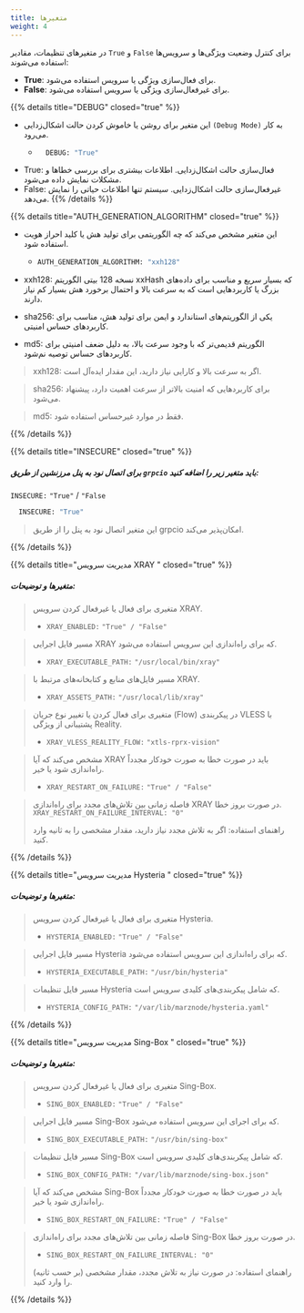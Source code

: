 ```yaml
---
title: متغیرها
weight: 4
---
```


در متغیرهای تنظیمات، مقادیر `True` و `False` برای کنترل وضعیت ویژگی‌ها و سرویس‌ها استفاده می‌شوند:
* **True**: برای فعال‌سازی ویژگی یا سرویس استفاده می‌شود.
* **False**: برای غیرفعال‌سازی ویژگی یا سرویس استفاده می‌شود.


{{% details title="DEBUG" closed="true" %}}
  * این متغیر برای روشن یا خاموش کردن حالت اشکال‌زدایی `(Debug Mode)` به کار می‌رود.
    - ```bash
        DEBUG: "True"
        ```
  * True: فعال‌سازی حالت اشکال‌زدایی. اطلاعات بیشتری برای بررسی خطاها و مشکلات نمایش داده می‌شود.
  * False: غیرفعال‌سازی حالت اشکال‌زدایی. سیستم تنها اطلاعات حیاتی را نمایش می‌دهد.
{{% /details %}}

{{% details title="AUTH_GENERATION_ALGORITHM" closed="true" %}}
  * این متغیر مشخص می‌کند که چه الگوریتمی برای تولید هش یا کلید احراز هویت استفاده شود.
      - ```bash
        AUTH_GENERATION_ALGORITHM: "xxh128"
        ```
  * xxh128: نسخه 128 بیتی الگوریتم xxHash که بسیار سریع و مناسب برای داده‌های بزرگ یا کاربردهایی است که به سرعت بالا و احتمال برخورد هش بسیار کم نیاز دارند.

  * sha256: یکی از الگوریتم‌های استاندارد و ایمن برای تولید هش، مناسب برای کاربردهای حساس امنیتی.

  * md5: الگوریتم قدیمی‌تر که با وجود سرعت بالا، به دلیل ضعف امنیتی برای کاربردهای حساس توصیه نم‌شود.

  > xxh128: اگر به سرعت بالا و کارایی نیاز دارید، این مقدار ایده‌آل است.

  > sha256: برای کاربردهایی که امنیت بالاتر از سرعت اهمیت دارد، پیشنهاد می‌شود.

  > md5: فقط در موارد غیرحساس استفاده شود.

{{% /details %}}

{{% details title="INSECURE" closed="true" %}}

##### برای اتصال نود به پنل مرزنشین از طریق `grpcio` باید متغیر زیر را اضافه کنید:
`INSECURE:` `"True"` / `"False`

```bash
  INSECURE: "True"
  ```
> این متغیر اتصال نود به پنل را از طریق grpcio امکان‌پذیر می‌کند.

{{% /details %}}

{{% details title="مدیریت سرویس XRAY " closed="true" %}}
  ##### متغیرها و توضیحات:

  > متغیری برای فعال یا غیرفعال کردن سرویس XRAY.
  > * `XRAY_ENABLED:` `"True" / "False"`

  > مسیر فایل اجرایی XRAY که برای راه‌اندازی این سرویس استفاده می‌شود.
  > * `XRAY_EXECUTABLE_PATH:` `"/usr/local/bin/xray"`

  >   مسیر فایل‌های منابع و کتابخانه‌های مرتبط با XRAY.
  > * `XRAY_ASSETS_PATH:` `"/usr/local/lib/xray"`

  >  متغیری برای فعال کردن یا تغییر نوع جریان (Flow) در پیکربندی VLESS با پشتیبانی از ویژگی Reality.
  > * `XRAY_VLESS_REALITY_FLOW:` `"xtls-rprx-vision"`

  > مشخص می‌کند که آیا XRAY باید در صورت خطا به صورت خودکار مجدداً راه‌اندازی شود یا خیر.
  > * `XRAY_RESTART_ON_FAILURE:` `"True" / "False"`

  > فاصله زمانی بین تلاش‌های مجدد برای راه‌اندازی XRAY در صورت بروز خطا.
  > `XRAY_RESTART_ON_FAILURE_INTERVAL: "0"`
  >
  > راهنمای استفاده: اگر به تلاش مجدد نیاز دارید، مقدار مشخصی را به ثانیه وارد کنید.

{{% /details %}}



{{% details title="مدیریت سرویس Hysteria " closed="true" %}}  
  ##### متغیرها و توضیحات:

  > متغیری برای فعال یا غیرفعال کردن سرویس Hysteria.
  > * `HYSTERIA_ENABLED:` `"True" / "False"`

  > مسیر فایل اجرایی Hysteria که برای راه‌اندازی این سرویس استفاده می‌شود.
  > * `HYSTERIA_EXECUTABLE_PATH:` `"/usr/bin/hysteria"`

  > مسیر فایل تنظیمات Hysteria که شامل پیکربندی‌های کلیدی سرویس است.
  > * `HYSTERIA_CONFIG_PATH:` `"/var/lib/marznode/hysteria.yaml"`

{{% /details %}}

{{% details title="مدیریت سرویس Sing-Box " closed="true" %}} 
  ##### متغیرها و توضیحات:

  > متغیری برای فعال یا غیرفعال کردن سرویس Sing-Box.
  > * `SING_BOX_ENABLED:` `"True" / "False"`

  > مسیر فایل اجرایی Sing-Box که برای اجرای این سرویس استفاده می‌شود.
  > * `SING_BOX_EXECUTABLE_PATH:` `"/usr/bin/sing-box"`

  > مسیر فایل تنظیمات Sing-Box که شامل پیکربندی‌های کلیدی سرویس است.
  > * `SING_BOX_CONFIG_PATH:` `"/var/lib/marznode/sing-box.json"`

  > مشخص می‌کند که آیا Sing-Box باید در صورت خطا به صورت خودکار مجدداً راه‌اندازی شود یا خیر.
  > * `SING_BOX_RESTART_ON_FAILURE:` `"True" / "False"`

  > فاصله زمانی بین تلاش‌های مجدد برای راه‌اندازی Sing-Box در صورت بروز خطا.
  > * `SING_BOX_RESTART_ON_FAILURE_INTERVAL: "0"`
  >
  > راهنمای استفاده: در صورت نیاز به تلاش مجدد، مقدار مشخصی (بر حسب ثانیه) را وارد کنید.

{{% /details %}}

